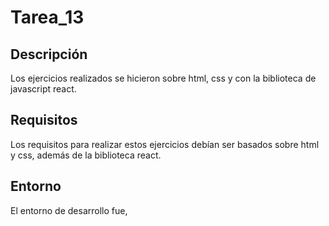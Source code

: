 # Tarea_13

## Descripción
Los ejercicios realizados se hicieron sobre html, css y con la biblioteca de javascript react.

## Requisitos
Los requisitos para realizar estos ejercicios debían ser basados sobre html y css, además de la biblioteca react.

## Entorno
El entorno de desarrollo fue,
